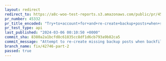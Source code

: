 ```yaml
---
layout: redirect
redirect_to: https://a8c-woo-test-reports.s3.amazonaws.com/public/pr/45332/api/index.html
pr_number: 45332
pr_title_encoded: "Try+to+account+for+and+re-create+backup+posts+when+syncing+orders"
pr_test_type: api
last_published: "2024-03-06 00:10:50 +0000"
commit_sha: 8380a2a1bcfd8c61835cc8df1d6cb793a9b82ca5
commit_message: "Attempt to re-create missing backup posts when backfilling"
branch_name: fix/42746-part-2
passed: true
---
```

